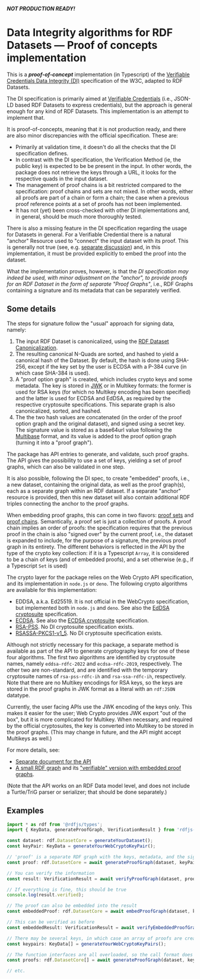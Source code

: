 ***NOT PRODUCTION READY!***

# Data Integrity algorithms for RDF Datasets — Proof of concepts implementation

This is a ***proof-of-concept*** implementation (in Typescript) of the [Verifiable Credentials Data Integrity (DI)](https://www.w3.org/TR/vc-data-integrity/) specification of the W3C, adapted to RDF Datasets.

The DI specification is primarily aimed at [Verifiable Credentials](https://www.w3.org/TR/vc-data-model-2.0/) (i.e., JSON-LD based RDF Datasets to express credentials), but the approach is general enough for any kind of RDF Datasets.
This implementation is an attempt to implement that.

It is proof-of-concepts, meaning that it is not production ready, and there are also minor discrepancies with the official specification. These are:

- Primarily at validation time, it doesn't do all the checks that the DI specification defines.
- In contrast with the DI specification, the Verification Method (ie, the public key) is expected to be be present in the input. In other words, the package does not retrieve the keys through a URL, it looks for the respective quads in the input dataset.
- The management of proof chains is a bit restricted compared to the specification: proof chains and sets are not mixed. In other words, either all proofs are part of a chain or form a chain; the case when a previous proof reference points at a set of proofs has not been implemented.
- It has not (yet) been cross-checked with other DI implementations and, in general, should be much more thoroughly tested.

There is also a missing feature in the DI specification regarding the usage for Datasets in general. For a Verifiable Credential there is a natural "anchor" Resource used to "connect" the input dataset with its proof.
This is generally not true (see, e.g. [separate discussion](https://github.com/w3c/vc-data-model/issues/1248)) and, in this implementation, it must be provided explicitly to embed the proof into the dataset.

What the implementation proves, however, is that the _DI specification may indeed be used, with minor adjustment on the "anchor", to provide proofs for an RDF Dataset in the form of separate "Proof Graphs"_, i.e., RDF Graphs containing a signature and its metadata that can be separately verified.

## Some details

The steps for signature follow the "usual" approach for signing data, namely:

1. The input RDF Dataset is canonicalized, using the [RDF Dataset Canonicalization](https://www.w3.org/TR/rdf-canon/).
2. The resulting canonical N-Quads are sorted, and hashed to yield a canonical hash of the Dataset. By default, the hash is done using SHA-256, except if the key set by the user is ECDSA with a P-384 curve (in which case SHA-384 is used).
3. A "proof option graph" is created, which includes crypto keys and some metadata. The key is stored in [JWK](https://www.rfc-editor.org/rfc/rfc7517) or in Multikey formats: the former is used for RSA keys (for which no Multikey encoding has been specified) and the latter is used for ECDSA and EdDSA, as required by the respective cryptosuite specifications. This separate graph is also canonicalized, sorted, and hashed.
4. The the two hash values are concatenated (in the order of the proof option graph and the original dataset), and signed using a secret key. The signature value is stored as a base64url value following the [Multibase](https://datatracker.ietf.org/doc/draft-multiformats-multibase) format, and its value is added to the proof option graph (turning it into a "proof graph").

The package has API entries to generate, and validate, such proof graphs. The API gives the possibility to use a set of keys, yielding a set of proof graphs, which can also be validated in one step.

It is also possible, following the DI spec, to create "embedded" proofs, i.e., a new dataset, containing the original data, as well as the proof graph(s), each as a separate graph within an RDF dataset. If a separate "anchor" resource is provided, then this new dataset will also contain additional RDF triples connecting the anchor to the proof graphs.

When embedding proof graphs, this can come in two flavors: [proof sets](https://www.w3.org/TR/vc-data-integrity/#proof-sets) and [proof chains](https://www.w3.org/TR/vc-data-integrity/#proof-chains). Semantically, a proof set is just a collection of proofs. A proof chain implies an order of proofs: the specification requires that the previous proof in the chain is also "signed over" by the current proof, i.e., the dataset is expanded to include, for the purpose of a signature, the previous proof graph in its entirety. The different behaviors is reflected in the API by the type of the crypto key collection: if it is a Typescript `Array`, it is considered to be a chain of keys (and of embedded proofs), and a set otherwise (e.g., if a Typescript `Set` is used)

The crypto layer for the package relies on the Web Crypto API specification, and its implementation in `node.js` or `deno`. The following crypto algorithms are available for this implementation:

- EDDSA, a.k.a. Ed25519. It is not official in the WebCrypto specification, but implemented both in `node.js` and `deno`. See also the [EdDSA cryptosuite](https://www.w3.org/TR/vc-di-eddsa/) specification.
- [ECDSA](https://w3c.github.io/webcrypto/#ecdsa). See also the [ECDSA cryptosuite](https://www.w3.org/TR/vc-di-ecdsa/) specification.
- [RSA-PSS](https://w3c.github.io/webcrypto/#rsa-pss). No DI cryptosuite specification exists.
- [RSASSA-PKCS1-v1_5](https://w3c.github.io/webcrypto/#rsassa-pkcs1). No DI cryptosuite specification exists.

Although not strictly necessary for this package, a separate method is available as part of the API to generate cryptography keys for one of these four algorithms.
The first two algorithms are identified by cryptosuite names, namely `eddsa-rdfc-2022` and `ecdsa-rdfc-2019`, respectively.
The other two are non-standard, and are identified with the temporary cryptosuite names of `rsa-pss-rdfc-ih` and `rsa-ssa-rdfc-ih`, respectively.
Note that there are no Multikey encodings for RSA keys, so the keys are stored in the proof graphs in JWK format as a literal with an `rdf:JSON` datatype.

Currently, the user facing APIs use the JWK encoding of the keys only. This makes it easier for the user; Web Crypto provides JWK export "out of the box", but it is more complicated for Multikey. When necessary, and required by the official cryptosuites, the key is converted into Multikey to be stored in the proof graphs. (This may change in future, and the API might accept Multikeys as well.)

For more details, see:

- [Separate document for the API](https://iherman.github.io/rdfjs-di/modules/index.html)
- [A small RDF graph](https://github.com/iherman/rdfjs-di/blob/main/examples/small.ttl) and its ["verifiable" version with embedded proof graphs](https://github.com/iherman/rdfjs-di/blob/main/examples/small_with_proofs.ttl).

(Note that the API works on an RDF Data model level, and does not include a Turtle/TriG parser or serializer; that should be done separately.)

## Examples

```typescript
import * as rdf from '@rdfjs/types';
import { KeyData, generateProofGraph, VerificationResult } from 'rdfjs-di';

const dataset: rdf.DatasetCore = generateYourDataset();
const keyPair: KeyData = generateYourWebCryptoKeyPair();

// 'proof' is a separate RDF graph with the keys, metadata, and the signature
const proof: rdf.DatasetCore = await generateProofGraph(dataset, keyPair)

// You can verify the information
const result: VerificationResult = await verifyProofGraph(dataset, proof);

// If everything is fine, this should be true
console.log(result.verified);

// The proof can also be embedded into the result
const embeddedProof: rdf.DatasetCore = await embedProofGraph(dataset, keyPair, anchorResource);

// This can be verified as before
const embeddedResult: VerificationResult = await verifyEmbeddedProofGraph(proof, anchor);

// There may be several keys, in which case an array of proofs are created:
const keypairs: KeyData[] = generateYourWebCryptoKeyPairs();

// The function interfaces are all overloaded, so the call format does not really change:
const proofs: rdf.DatasetCore[] = await generateProofGraph(dataset, keyPairs);

// etc.
```
